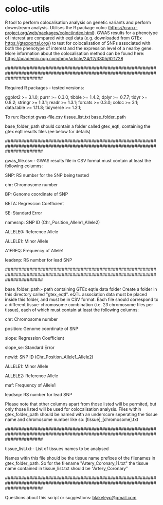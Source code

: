 # coloc-utils
R tool to perform colocalisation analysis on genetic variants and perform downstream analysis. Utilises the R package coloc (https://cran.r-project.org/web/packages/coloc/index.html). GWAS results for a phenotype of interest are compared with eqtl data (e.g. downloaded from GTEx https://gtexportal.org/) to test for colocalisation of SNPs associated with both the phenotype of interest and the expression level of a nearby gene. More information about the colocalisation method can be found here: https://academic.oup.com/hmg/article/24/12/3305/621728

##############################################################################################################################

Required R packages - tested versions:

ggplot2 >= 3.1.0; purrr >= 0.3.0; tibble >= 1.4.2; dplyr >= 0.7.7; tidyr >= 0.8.2; stringr >= 1.3.1; readr >= 1.3.1; forcats >= 0.3.0; coloc >= 3.1; data.table >= 1.11.8; tidyverse >= 1.2.1;

To run:
        Rscript gwas-file.csv tissue_list.txt base_folder_path
        
base_folder_path should contain a folder called gtex_eqtl, containing the gtex eqtl results files (ee below for details)
       
##############################################################################################################################

gwas_file.csv:- GWAS results file in CSV format must contain at least the following columns:

SNP:      RS number for the SNP being tested

chr:      Chromosome number

BP:       Genome coordinate of SNP

BETA:     Regression Coefficient

SE:       Standard Error

namesnp:  SNP ID (Chr_Position_Allele1_Allele2)

ALLELE0:  Reference Allele 

ALLELE1:  Minor Allele

A1FREQ:   Frequency of Allele1

leadsnp:  RS number for lead SNP

##############################################################################################################################

base_folder_path:- path containing GTEx eqtle data folder
Create a folder in this directory called "gtex_eqtl". eQTL association data must be placed inside this folder, and must be in CSV format. Each file should correspond to a different tissue-chromosome combination (i.e. 23 chromosome files per tissue), each of which must contain at least the following columns:

chr:      Chromosome number

position: Genome coordinate of SNP

slope:    Regression Coefficient

slope_se: Standard Error
  
newid:    SNP ID (Chr_Position_Allele1_Allele2)

ALLELE1:  Minor Allele

ALLELE2:  Reference Allele

maf:      Frequency of Allele1

leadsnp:  RS number for lead SNP

Please note that other columns apart from those listed will be permited, but only those listed will be used for colocalisation analysis.
Files within gtex_folder_path should be named with an underscore seperating the tissue name and chromosome number like so: [tissue]\_[chromosome].txt

##############################################################################################################################

tissue_list.txt:- List of tissues names to be analysed

Names witin this file should be the tissue name prefixes of the filenames in gtex_folder_path. So for the filename "Artery_Coronary_11.txt" the tissue name contained in tissue_list.txt should be "Artery_Coronary"

##############################################################################################################################

Questions about this script or suggestions: blakeleyp@gmail.com
